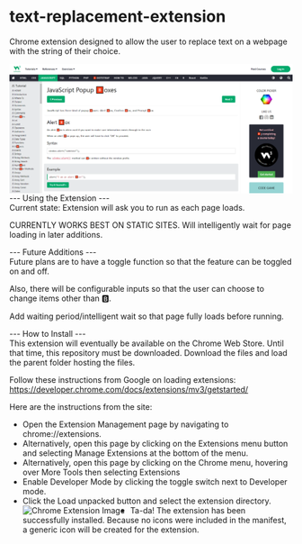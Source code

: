 # text-replacement-extension

Chrome extension designed to allow the user to replace text on a webpage with the string of their choice.

<img src="example.png" alt="Chrome Extension Image" style="float: left; margin-right: 10px;" />

--- Using the Extension ---  
Current state: Extension will ask you to run as each page loads.

CURRENTLY WORKS BEST ON STATIC SITES. Will intelligently wait for page loading in later additions.

--- Future Additions ---  
Future plans are to have a toggle function so that the feature can be toggled on and off.

Also, there will be configurable inputs so that the user can choose to change items other than 🅱.

Add waiting period/intelligent wait so that page fully loads before running.

--- How to Install ---  
This extension will eventually be available on the Chrome Web Store. Until that time, this repository must be downloaded. Download the files and load the parent folder hosting the files.

Follow these instructions from Google on loading extensions: https://developer.chrome.com/docs/extensions/mv3/getstarted/

Here are the instructions from the site:

- Open the Extension Management page by navigating to chrome://extensions.
- Alternatively, open this page by clicking on the Extensions menu button and selecting Manage Extensions at the bottom of the menu.
- Alternatively, open this page by clicking on the Chrome menu, hovering over More Tools then selecting Extensions
- Enable Developer Mode by clicking the toggle switch next to Developer mode.
- Click the Load unpacked button and select the extension directory.
  <img src="https://developer-chrome-com.imgix.net/image/BrQidfK9jaQyIHwdw91aVpkPiib2/iYdLKFsJ1KSVGLhbLRvS.png?w=650" alt="Chrome Extension Image" style="float: left; margin-right: 10px;" />
- Ta-da! The extension has been successfully installed. Because no icons were included in the manifest, a generic icon will be created for the extension.

